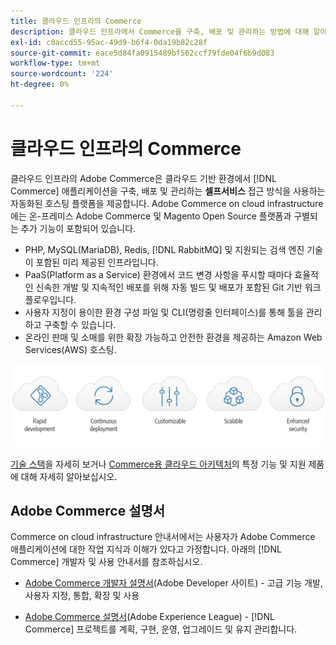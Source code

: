 ```yaml
---
title: 클라우드 인프라의 Commerce
description: 클라우드 인프라에서 Commerce을 구축, 배포 및 관리하는 방법에 대해 알아봅니다.
exl-id: c0accd55-95ac-49d9-b6f4-0da19b82c28f
source-git-commit: eace5d84fa0915489bf562ccf79fde04f6b9d083
workflow-type: tm+mt
source-wordcount: '224'
ht-degree: 0%

---
```


# 클라우드 인프라의 Commerce

클라우드 인프라의 Adobe Commerce은 클라우드 기반 환경에서 [!DNL Commerce] 애플리케이션을 구축, 배포 및 관리하는 **셀프서비스** 접근 방식을 사용하는 자동화된 호스팅 플랫폼을 제공합니다. Adobe Commerce on cloud infrastructure에는 온-프레미스 Adobe Commerce 및 Magento Open Source 플랫폼과 구별되는 추가 기능이 포함되어 있습니다.

- PHP, MySQL(MariaDB), Redis, [!DNL RabbitMQ] 및 지원되는 검색 엔진 기술이 포함된 미리 제공된 인프라입니다.
- PaaS(Platform as a Service) 환경에서 코드 변경 사항을 푸시할 때마다 효율적인 신속한 개발 및 지속적인 배포를 위해 자동 빌드 및 배포가 포함된 Git 기반 워크플로우입니다.
- 사용자 지정이 용이한 환경 구성 파일 및 CLI(명령줄 인터페이스)를 통해 툴을 관리하고 구축할 수 있습니다.
- 온라인 판매 및 소매를 위한 확장 가능하고 안전한 환경을 제공하는 Amazon Web Services(AWS) 호스팅.

![클라우드의 이점](../assets/CloudBenefits.svg)

[기술 스택](architecture/tech-stack.md)을 자세히 보거나 [Commerce용 클라우드 아키텍처](architecture/cloud-architecture.md)의 특정 기능 및 지원 제품에 대해 자세히 알아보십시오.

<div id="recs-overview-body-1"></div>
<div id="recs-overview-body-2"></div>
<div id="recs-overview-body-3"></div>
<div id="recs-overview-body-4"></div>
<div id="recs-overview-body-5"></div>
<div id="recs-overview-body-6"></div>

## Adobe Commerce 설명서

Commerce on cloud infrastructure 안내서에서는 사용자가 Adobe Commerce 애플리케이션에 대한 작업 지식과 이해가 있다고 가정합니다. 아래의 [!DNL Commerce] 개발자 및 사용 안내서를 참조하십시오.

- [Adobe Commerce 개발자 설명서](https://developer.adobe.com/commerce/docs/)(Adobe Developer 사이트) - 고급 기능 개발, 사용자 지정, 통합, 확장 및 사용

- [Adobe Commerce 설명서](https://experienceleague.adobe.com/docs/commerce.html)(Adobe Experience League) - [!DNL Commerce] 프로젝트를 계획, 구현, 운영, 업그레이드 및 유지 관리합니다.
